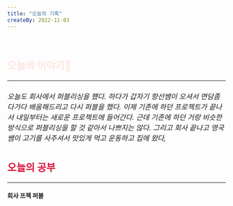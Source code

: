 ```yaml
---
title: "오늘의 기록"
createBy: 2022-11-03
---
```



<br>

<h2 style="font-size:23px; color:#ffe4e1">오늘의 이야기🧧</h2>

--- 
<h6 style="font-size:16.3px;">
오늘도 회사에서 퍼블리싱을 헀다. 하다가 갑자기 항선쌤이 오셔서 면담좀 다가다 배움해드리고 다시 퍼블을 했다. 이제 기존에 하던 프로젝트가 끝나서 내일부터는 새로운 프로젝트에 들어간다. 근데 기존에 하던 거랑 비슷한 방식으로 퍼블리싱을 할 것 같아서 나쁘지는 않다. 그리고 회사 끝나고 영국쌤이 고기를 사주셔서 맛있게 먹고 운동하고 집에 왔다,
</h6>

<h2 style="font-size:23px; color:#dc143c">오늘의 공부</h2>

--- 

#### 회사 프젝 퍼블
#### 




<Comment />